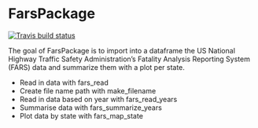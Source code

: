 
<!-- README.md is generated from README.Rmd. Please edit that file -->

# FarsPackage

<!-- badges: start -->

[![Travis build
status](https://travis-ci.com/crusanton/FarsPackage.svg?branch=main)](https://travis-ci.com/crusanton/FarsPackage)
<!-- badges: end -->

The goal of FarsPackage is to import into a dataframe the US National
Highway Traffic Safety Administration’s Fatality Analysis Reporting
System (FARS) data and summarize them with a plot per state.

- Read in data with fars_read
- Create file name path with make_filename
- Read in data based on year with fars_read_years
- Summarise data with fars_summarize_years
- Plot data by state with fars_map_state

<!-- You'll still need to render `README.Rmd` regularly, to keep `README.md` up-to-date. `devtools::build_readme()` is handy for this. You could also use GitHub Actions to re-render `README.Rmd` every time you push. An example workflow can be found here: <https://github.com/r-lib/actions/tree/v1/examples>. -->
